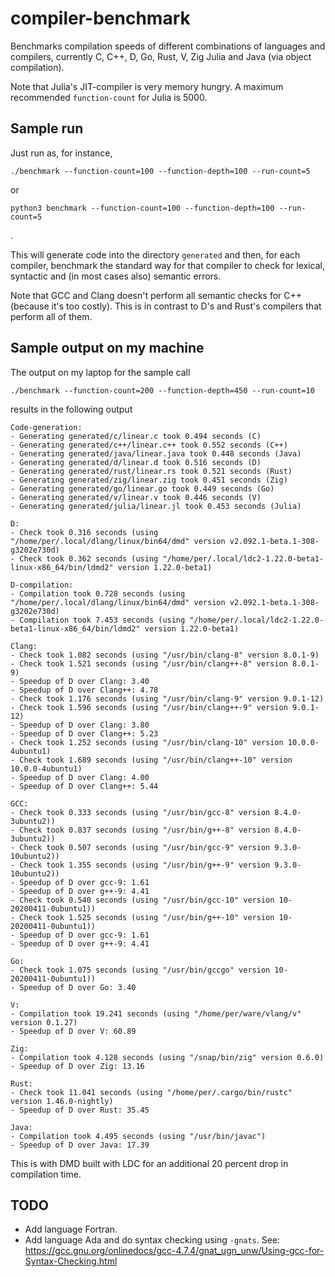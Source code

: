 # compiler-benchmark

Benchmarks compilation speeds of different combinations of languages and
compilers, currently C, C++, D, Go, Rust, V, Zig Julia and Java (via object
compilation).

Note that Julia's JIT-compiler is very memory hungry. A maximum recommended
`function-count` for Julia is 5000.

## Sample run

Just run as, for instance,

    ./benchmark --function-count=100 --function-depth=100 --run-count=5

or

    python3 benchmark --function-count=100 --function-depth=100 --run-count=5

.

This will generate code into the directory `generated` and then, for each
compiler, benchmark the standard way for that compiler to check for lexical,
syntactic and (in most cases also) semantic errors.

Note that GCC and Clang doesn't perform all semantic checks for C++ (because
it's too costly). This is in contrast to D's and Rust's compilers that perform
all of them.

## Sample output on my machine

The output on my laptop for the sample call

    ./benchmark --function-count=200 --function-depth=450 --run-count=10

results in the following output

```
Code-generation:
- Generating generated/c/linear.c took 0.494 seconds (C)
- Generating generated/c++/linear.c++ took 0.552 seconds (C++)
- Generating generated/java/linear.java took 0.448 seconds (Java)
- Generating generated/d/linear.d took 0.516 seconds (D)
- Generating generated/rust/linear.rs took 0.521 seconds (Rust)
- Generating generated/zig/linear.zig took 0.451 seconds (Zig)
- Generating generated/go/linear.go took 0.449 seconds (Go)
- Generating generated/v/linear.v took 0.446 seconds (V)
- Generating generated/julia/linear.jl took 0.453 seconds (Julia)

D:
- Check took 0.316 seconds (using "/home/per/.local/dlang/linux/bin64/dmd" version v2.092.1-beta.1-308-g3202e730d)
- Check took 0.362 seconds (using "/home/per/.local/ldc2-1.22.0-beta1-linux-x86_64/bin/ldmd2" version 1.22.0-beta1)

D-compilation:
- Compilation took 0.728 seconds (using "/home/per/.local/dlang/linux/bin64/dmd" version v2.092.1-beta.1-308-g3202e730d)
- Compilation took 7.453 seconds (using "/home/per/.local/ldc2-1.22.0-beta1-linux-x86_64/bin/ldmd2" version 1.22.0-beta1)

Clang:
- Check took 1.082 seconds (using "/usr/bin/clang-8" version 8.0.1-9)
- Check took 1.521 seconds (using "/usr/bin/clang++-8" version 8.0.1-9)
- Speedup of D over Clang: 3.40
- Speedup of D over Clang++: 4.78
- Check took 1.176 seconds (using "/usr/bin/clang-9" version 9.0.1-12)
- Check took 1.596 seconds (using "/usr/bin/clang++-9" version 9.0.1-12)
- Speedup of D over Clang: 3.80
- Speedup of D over Clang++: 5.23
- Check took 1.252 seconds (using "/usr/bin/clang-10" version 10.0.0-4ubuntu1)
- Check took 1.689 seconds (using "/usr/bin/clang++-10" version 10.0.0-4ubuntu1)
- Speedup of D over Clang: 4.00
- Speedup of D over Clang++: 5.44

GCC:
- Check took 0.333 seconds (using "/usr/bin/gcc-8" version 8.4.0-3ubuntu2))
- Check took 0.837 seconds (using "/usr/bin/g++-8" version 8.4.0-3ubuntu2))
- Check took 0.507 seconds (using "/usr/bin/gcc-9" version 9.3.0-10ubuntu2))
- Check took 1.355 seconds (using "/usr/bin/g++-9" version 9.3.0-10ubuntu2))
- Speedup of D over gcc-9: 1.61
- Speedup of D over g++-9: 4.41
- Check took 0.540 seconds (using "/usr/bin/gcc-10" version 10-20200411-0ubuntu1))
- Check took 1.525 seconds (using "/usr/bin/g++-10" version 10-20200411-0ubuntu1))
- Speedup of D over gcc-9: 1.61
- Speedup of D over g++-9: 4.41

Go:
- Check took 1.075 seconds (using "/usr/bin/gccgo" version 10-20200411-0ubuntu1))
- Speedup of D over Go: 3.40

V:
- Compilation took 19.241 seconds (using "/home/per/ware/vlang/v" version 0.1.27)
- Speedup of D over V: 60.89

Zig:
- Compilation took 4.128 seconds (using "/snap/bin/zig" version 0.6.0)
- Speedup of D over Zig: 13.16

Rust:
- Check took 11.041 seconds (using "/home/per/.cargo/bin/rustc" version 1.46.0-nightly)
- Speedup of D over Rust: 35.45

Java:
- Compilation took 4.495 seconds (using "/usr/bin/javac")
- Speedup of D over Java: 17.39
```

This is with DMD built with LDC for an additional 20 percent drop in compilation time.

## TODO

- Add language Fortran.
- Add language Ada and do syntax checking using `-gnats`. See: https://gcc.gnu.org/onlinedocs/gcc-4.7.4/gnat_ugn_unw/Using-gcc-for-Syntax-Checking.html
